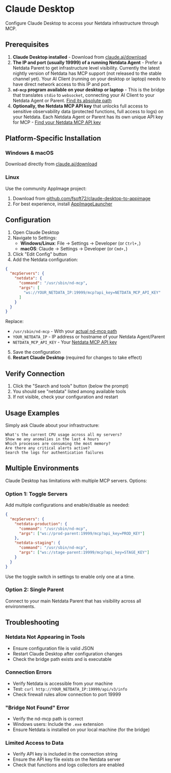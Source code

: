 # Claude Desktop

Configure Claude Desktop to access your Netdata infrastructure through MCP.

## Prerequisites

1. **Claude Desktop installed** - Download from [claude.ai/download](https://claude.ai/download)
2. **The IP and port (usually 19999) of a running Netdata Agent** - Prefer a Netdata Parent to get infrastructure level visibility. Currently the latest nightly version of Netdata has MCP support (not released to the stable channel yet). Your AI Client (running on your desktop or laptop) needs to have direct network access to this IP and port.
3. **`nd-mcp` program available on your desktop or laptop** - This is the bridge that translates `stdio` to `websocket`, connecting your AI Client to your Netdata Agent or Parent. [Find its absolute path](/docs/learn/mcp.md#finding-the-nd-mcp-bridge)
4. **Optionally, the Netdata MCP API key** that unlocks full access to sensitive observability data (protected functions, full access to logs) on your Netdata. Each Netdata Agent or Parent has its own unique API key for MCP - [Find your Netdata MCP API key](/docs/learn/mcp.md#finding-your-api-key)

## Platform-Specific Installation

### Windows & macOS

Download directly from [claude.ai/download](https://claude.ai/download)

### Linux

Use the community AppImage project:

1. Download from [github.com/fsoft72/claude-desktop-to-appimage](https://github.com/fsoft72/claude-desktop-to-appimage)
2. For best experience, install [AppImageLauncher](https://github.com/TheAssassin/AppImageLauncher)

## Configuration

1. Open Claude Desktop
2. Navigate to Settings:
   - **Windows/Linux**: File → Settings → Developer (or `Ctrl+,`)
   - **macOS**: Claude → Settings → Developer (or `Cmd+,`)
3. Click "Edit Config" button
4. Add the Netdata configuration:

```json
{
  "mcpServers": {
    "netdata": {
      "command": "/usr/sbin/nd-mcp",
      "args": [
        "ws://YOUR_NETDATA_IP:19999/mcp?api_key=NETDATA_MCP_API_KEY"
      ]
    }
  }
}
```

Replace:

- `/usr/sbin/nd-mcp` - With your [actual nd-mcp path](/docs/learn/mcp.md#finding-the-nd-mcp-bridge)
- `YOUR_NETDATA_IP` - IP address or hostname of your Netdata Agent/Parent
- `NETDATA_MCP_API_KEY` - Your [Netdata MCP API key](/docs/learn/mcp.md#finding-your-api-key)

5. Save the configuration
6. **Restart Claude Desktop** (required for changes to take effect)

## Verify Connection

1. Click the "Search and tools" button (below the prompt)
2. You should see "netdata" listed among available tools
3. If not visible, check your configuration and restart

## Usage Examples

Simply ask Claude about your infrastructure:

```
What's the current CPU usage across all my servers?
Show me any anomalies in the last 4 hours
Which processes are consuming the most memory?
Are there any critical alerts active?
Search the logs for authentication failures
```

## Multiple Environments

Claude Desktop has limitations with multiple MCP servers. Options:

### Option 1: Toggle Servers

Add multiple configurations and enable/disable as needed:

```json
{
  "mcpServers": {
    "netdata-production": {
      "command": "/usr/sbin/nd-mcp",
      "args": ["ws://prod-parent:19999/mcp?api_key=PROD_KEY"]
    },
    "netdata-staging": {
      "command": "/usr/sbin/nd-mcp",
      "args": ["ws://stage-parent:19999/mcp?api_key=STAGE_KEY"]
    }
  }
}
```

Use the toggle switch in settings to enable only one at a time.

### Option 2: Single Parent

Connect to your main Netdata Parent that has visibility across all environments.

## Troubleshooting

### Netdata Not Appearing in Tools

- Ensure configuration file is valid JSON
- Restart Claude Desktop after configuration changes
- Check the bridge path exists and is executable

### Connection Errors

- Verify Netdata is accessible from your machine
- Test: `curl http://YOUR_NETDATA_IP:19999/api/v3/info`
- Check firewall rules allow connection to port 19999

### "Bridge Not Found" Error

- Verify the nd-mcp path is correct
- Windows users: Include the `.exe` extension
- Ensure Netdata is installed on your local machine (for the bridge)

### Limited Access to Data

- Verify API key is included in the connection string
- Ensure the API key file exists on the Netdata server
- Check that functions and logs collectors are enabled
